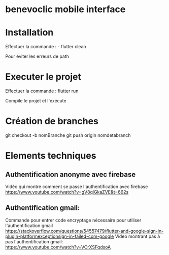 # benevoclic mobile interface


# Installation 

Effectuer la commande : - flutter clean 

Pour éviter les erreurs de path

# Executer le projet 

Effectuer la commande : flutter run 

Compile le projet et l'exécute

# Création de branches 

git checkout -b nomBranche
git push origin nomdetabranch




# Elements techniques 


## Authentification anonyme avec firebase

Vidéo qui montre comment se passe l'authentification avec firebase
  https://www.youtube.com/watch?v=gV8qlGkaZVE&t=662s


## Authentification gmail:

Commande pour entrer code encryptage nécessaire pour utiliser l'authentification gmail 
  https://stackoverflow.com/questions/54557479/flutter-and-google-sign-in-plugin-platformexceptionsign-in-failed-com-google
Video montrant pas à pas l'authentification gmail:  
  https://www.youtube.com/watch?v=VCrXSFqdsoA